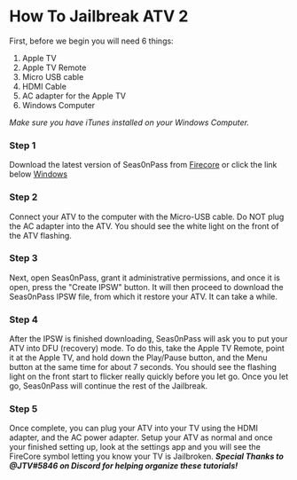 # How To Jailbreak ATV 2

First, before we begin you will need 6 things:

1. Apple TV
2. Apple TV Remote
3. Micro USB cable
4. HDMI Cable
5. AC adapter for the Apple TV
6. Windows Computer


*Make sure you have iTunes installed on your Windows Computer.*


### Step 1

Download the latest version of Seas0nPass from [Firecore](https://support.firecore.com/hc/en-us/articles/215090347-Jailbreaking-101-Seas0nPass) or click the link below
[Windows](https://github.com/firecore/Seas0nPass-Windows/releases/download/0.9.6/Seas0nPass-win.zip)


### Step 2

Connect your ATV to the computer with the Micro-USB cable. Do NOT plug the AC adapter into the ATV. You should see the white light on the front of the ATV flashing.


### Step 3

Next, open Seas0nPass, grant it administrative permissions, and once it is open, press the "Create IPSW" button. It will then proceed to download the Seas0nPass IPSW file, from which it restore your ATV. It can take a while.


### Step 4 

After the IPSW is finished downloading, Seas0nPass will ask you to put your ATV into DFU (recovery) mode. To do this, take the Apple TV Remote, point it at the Apple TV, and hold down the Play/Pause button, and the Menu button at the same time for about 7 seconds. You should see the flashing light on the front start to flicker really quickly before you let go. Once you let go, Seas0nPass will continue the rest of the Jailbreak.


### Step 5

Once complete, you can plug your ATV into your TV using the HDMI adapter, and the AC power adapter. Setup your ATV as normal and once your finished setting up, look at the settings app and you will see the FireCore symbol letting you know your TV is Jailbroken.
***Special Thanks to @JTV#5846 on Discord for helping organize these tutorials!***

